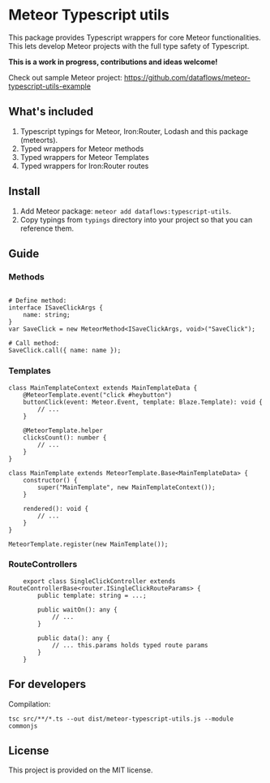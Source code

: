 # Meteor Typescript utils
This package provides Typescript wrappers for core Meteor functionalities. This lets develop Meteor projects with the full type safety of Typescript.

__This is a work in progress, contributions and ideas welcome!__

Check out sample Meteor project: https://github.com/dataflows/meteor-typescript-utils-example

## What's included
1. Typescript typings for Meteor, Iron:Router, Lodash and this package (meteorts).
2. Typed wrappers for Meteor methods
3. Typed wrappers for Meteor Templates
4. Typed wrappers for Iron:Router routes

## Install
1. Add Meteor package: `meteor add dataflows:typescript-utils`.
2. Copy typings from `typings` directory into your project so that you can reference them.

## Guide

### Methods
```

# Define method:
interface ISaveClickArgs {
    name: string;
}
var SaveClick = new MeteorMethod<ISaveClickArgs, void>("SaveClick");

# Call method:
SaveClick.call({ name: name });
```

### Templates
```
class MainTemplateContext extends MainTemplateData {
    @MeteorTemplate.event("click #heybutton")
    buttonClick(event: Meteor.Event, template: Blaze.Template): void {
        // ...
    }

    @MeteorTemplate.helper
    clicksCount(): number {
        // ...
    }
}

class MainTemplate extends MeteorTemplate.Base<MainTemplateData> {
    constructor() {
        super("MainTemplate", new MainTemplateContext());
    }

    rendered(): void {
        // ...
    }
}

MeteorTemplate.register(new MainTemplate());
```

### RouteControllers
```
    export class SingleClickController extends RouteControllerBase<router.ISingleClickRouteParams> {
        public template: string = ...;

        public waitOn(): any {
            // ...
        }

        public data(): any {
            // ... this.params holds typed route params
        }
    }
```

## For developers
Compilation:
```
tsc src/**/*.ts --out dist/meteor-typescript-utils.js --module commonjs
```

## License
This project is provided on the MIT license.
